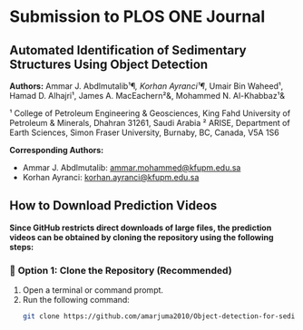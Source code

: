 # Submission to PLOS ONE Journal
## Automated Identification of Sedimentary Structures Using Object Detection

**Authors:**
Ammar J. Abdlmutalib¹¶*, Korhan Ayranci¹¶*, Umair Bin Waheed¹, Hamad D. Alhajri¹, James A. MacEachern²&, Mohammed N. Al-Khabbaz¹&

¹ College of Petroleum Engineering & Geosciences, King Fahd University of Petroleum & Minerals, Dhahran 31261, Saudi Arabia
² ARISE, Department of Earth Sciences, Simon Fraser University, Burnaby, BC, Canada, V5A 1S6

**Corresponding Authors:**
- Ammar J. Abdlmutalib: [ammar.mohammed@kfupm.edu.sa](mailto:ammar.mohammed@kfupm.edu.sa)
- Korhan Ayranci: [korhan.ayranci@kfupm.edu.sa](mailto:korhan.ayranci@kfupm.edu.sa)
## How to Download Prediction Videos

**Since GitHub restricts direct downloads of large files, the prediction videos can be obtained by cloning the repository using the following steps:**  

### 🔹 **Option 1: Clone the Repository (Recommended)**
1. Open a terminal or command prompt.  
2. Run the following command:  
   ```bash
   git clone https://github.com/amarjuma2010/Object-detection-for-sedimentary-structures.git


